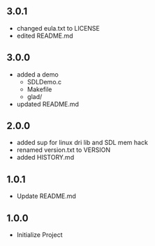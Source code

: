## 3.0.1
- changed eula.txt to LICENSE
- edited README.md

## 3.0.0
- added a demo
	- SDLDemo.c
	- Makefile
	- glad/
- updated README.md

## 2.0.0
- added sup for linux dri lib and SDL mem hack
- renamed version.txt to VERSION
- added HISTORY.md

## 1.0.1
- Update README.md

## 1.0.0
- Initialize Project